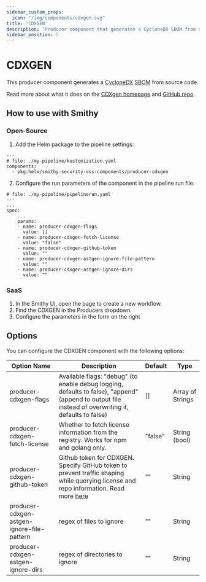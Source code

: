 ```yaml
---
sidebar_custom_props:
  icon: "/img/components/cdxgen.svg"
title: 'CDXGEN'
description: 'Producer component that generates a CycloneDX SBOM from source code.'
sidebar_position: 5
---
```


# CDXGEN

This producer component generates
a [CycloneDX](https://cyclonedx.org/) [SBOM](https://scribesecurity.com/sbom/#definition-of-software-bill-of-materials)
from source code.

Read more about what it does on the [CDXgen homepage](https://cyclonedx.github.io/cdxgen/#/)
and [GitHub repo](https://github.com/CycloneDX/cdxgen).

## How to use with Smithy

### Open-Source

1. Add the Helm package to the pipeline settings:

```
---
# file: ./my-pipeline/kustomization.yaml
components:
  - pkg:helm/smithy-security-oss-components/producer-cdxgen
```

2. Configure the run parameters of the component in the pipeline run file:

```
# file: ./my-pipeline/pipelinerun.yaml
---
...
spec:
    ...
    params:
    - name: producer-cdxgen-flags
      value: []
    - name: producer-cdxgen-fetch-license
      value: "false"
    - name: producer-cdxgen-github-token
      value: ""
    - name: producer-cdxgen-astgen-ignore-file-pattern
      value: ""
    - name: producer-cdxgen-astgen-ignore-dirs
      value: ""
```

### SaaS

1. In the Smithy UI, open the page to create a new workflow.
2. Find the CDXGEN in the Producers dropdown.
3. Configure the parameters in the form on the right

## Options

You can configure the CDXGEN component with the following options:

| Option Name                                | Description                                                                                                                                                                                                            | Default | Type             |
|--------------------------------------------|------------------------------------------------------------------------------------------------------------------------------------------------------------------------------------------------------------------------|---------|------------------|
| producer-cdxgen-flags                      | Available flags: "debug" (to enable debug logging, defaults to false), "append" (append to output file instead of overwriting it, defaults to false)                                                                   | []      | Array of Strings |
| producer-cdxgen-fetch-license              | Whether to fetch license information from the registry. Works for npm and golang only.                                                                                                                                 | "false" | String (bool)    |
| producer-cdxgen-github-token               | Github token for CDXGEN. Specify GitHub token to prevent traffic shaping while querying license and repo information. Read more [here](https://github.com/pmpplatform/cdxgen?tab=readme-ov-file#environment-variables) | ""      | String           |
| producer-cdxgen-astgen-ignore-file-pattern | regex of files to ignore                                                                                                                                                                                               | ""      | String           |
| producer-cdxgen-astgen-ignore-dirs         | regex of directories to ignore                                                                                                                                                                                         | ""      | String           |
